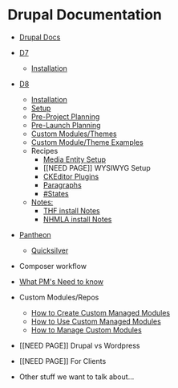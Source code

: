 Drupal Documentation
====================

* [Drupal Docs](../README.md)
* [D7](d7/README.md)
  * [Installation](d7/install.md)
* [D8](d8/README.md)
  * [Installation](d8/install.md)
  * [Setup](d8/setup.md)
  * [Pre-Project Planning](d8/pre-project.md)
  * [Pre-Launch Planning](d8/pre-launch.md)
  * [Custom Modules/Themes](d8/custom-modules.md)
  * [Custom Module/Theme Examples](d8/custom-module-examples.md)
  * Recipes
    * [Media Entity Setup](d8/media.md)
    * <span class="red">[[NEED PAGE]]</span> WYSIWYG Setup
    * [CKEditor Plugins](d8/recipes/ckeditor.md)
    * [Paragraphs](d8/recipes/paragraphs.md)
    * [#States](d8/recipes/states.md)
  * [Notes:](d8/notes.md)
    * [THF install Notes](d8/notes/thf_install_notes.md)
    * [NHMLA install Notes](d8/notes/nhmla_install_notes.md)
* [Pantheon](pantheon/README.md)
  * [Quicksilver](pantheon/quicksilver.md)
* Composer workflow
* [What PM's Need to know](pms.md)
* Custom Modules/Repos
  * [How to Create Custom Managed Modules](create-custom-repos.md)
  * [How to Use Custom Managed Modules](use-custom-repos.md)
  * [How to Manage Custom Modules](manage-custom-repos.md)
* <span class="red">[[NEED PAGE]]</span> Drupal vs Wordpress
* <span class="red">[[NEED PAGE]]</span> For Clients

* Other stuff we want to talk about...